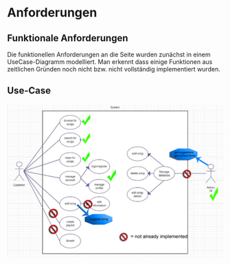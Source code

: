 # Anforderungen

## Funktionale Anforderungen

Die funktionellen Anforderungen an die Seite wurden zunächst in einem UseCase-Diagramm modelliert. Man erkennt dass einige Funktionen aus zeitlichen Gründen noch nicht bzw. nicht vollständig implementiert wurden.

## Use-Case

![1.UseCase.png](/Docu/Use_case_-final.png)
